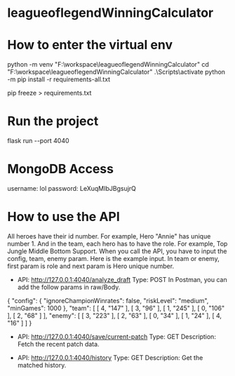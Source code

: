 # leagueoflegendWinningCalculator

# How to enter the virtual env
python -m venv "F:\workspace\leagueoflegendWinningCalculator"
cd "F:\workspace\leagueoflegendWinningCalculator"
.\Scripts\activate
python -m pip install -r requirements-all.txt

pip freeze > requirements.txt

# Run the project
flask run --port 4040

# MongoDB Access
username: lol
password: LeXuqMIbJBgsujrQ

# How to use the API
All heroes have their id number. For example, Hero "Annie" has unique number 1. And in the team, each hero has to have the role. For example, Top Jungle Middle Bottom Support. When you call the API, you have to input the config, team, enemy param. Here is the example input. In team or enemy, first param is role and next param is Hero unique number.

- API: http://127.0.0.1:4040/analyze_draft
Type: POST
In Postman, you can add the follow params in raw/Body.

{
    "config": {
        "ignoreChampionWinrates": false,
        "riskLevel": "medium",
        "minGames": 1000
    },
    "team": [
        [
            4,
            "147"
        ],
        [
            3,
            "96"
        ],
        [
            1,
            "245"
        ],
        [
            0,
            "106"
        ],
        [
            2,
            "68"
        ]
    ],
    "enemy": [
        [
            3,
            "223"
        ],
        [
            2,
            "63"
        ],
        [
            0,
            "34"
        ],
        [
            1,
            "24"
        ],
        [
            4,
            "16"
        ]
    ]
}

- API: http://127.0.0.1:4040/save/current-patch
  Type: GET
  Description: Fetch the recent patch data.

- API: http://127.0.0.1:4040/history
  Type: GET
  Description: Get the matched history.